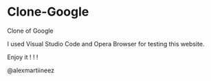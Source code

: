 # Clone-Google

Clone of Google 

I used Visual Studio Code and Opera Browser for testing this website.

Enjoy it ! ! !

@alexmartiineez

